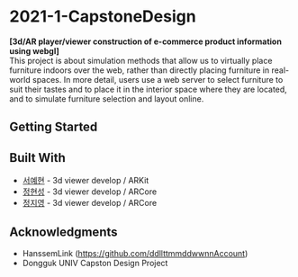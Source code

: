 # 2021-1-CapstoneDesign

**[3d/AR player/viewer construction of e-commerce product information using webgl]**  
This project is about simulation methods that allow us to virtually place furniture indoors over the web, rather than directly placing furniture in real-world spaces.
In more detail, users use a web server to select furniture to suit their tastes and to place it in the interior space where they are located, and to simulate furniture selection and layout online.

## Getting Started 



## Built With 

* [서예현](https://github.com/justbeaver97) - 3d viewer develop / ARKit
* [정현성](https://github.com/Gringreem) - 3d viewer develop / ARCore
* [정지영](https://github.com/Jungjjeong) - 3d viewer develop / ARCore


## Acknowledgments

* HanssemLink (https://github.com/ddllttmmddwwnnAccount)
* Dongguk UNIV Capston Design Project
